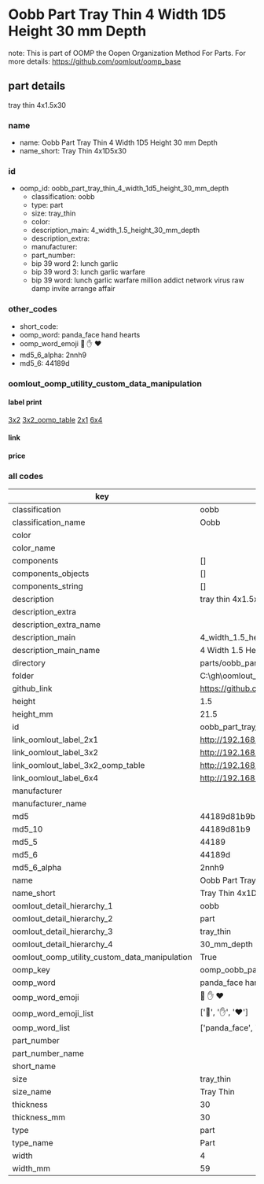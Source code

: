 # Oobb Part Tray Thin 4 Width 1D5 Height 30 mm Depth  

note: This is part of OOMP the Oopen Organization Method For Parts. For more details: https://github.com/oomlout/oomp_base

##  part details
  



tray thin 4x1.5x30



### name
* name: Oobb Part Tray Thin 4 Width 1D5 Height 30 mm Depth
* name_short: Tray Thin 4x1D5x30 
### id
* oomp_id: oobb_part_tray_thin_4_width_1d5_height_30_mm_depth
  * classification: oobb
  * type: part
  * size: tray_thin
  * color: 
  * description_main: 4_width_1.5_height_30_mm_depth
  * description_extra: 
  * manufacturer: 
  * part_number: 
  * bip 39 word 2: lunch garlic
  * bip 39 word 3: lunch garlic warfare
  * bip 39 word: lunch garlic warfare million addict network virus raw damp invite arrange affair

### other_codes
* short_code: 
* oomp_word: panda_face hand hearts
* oomp_word_emoji :panda_face: :hand: :hearts:
* md5_6_alpha: 2nnh9
* md5_6: 44189d






### oomlout_oomp_utility_custom_data_manipulation
#### label print
[3x2](http://192.168.1.245:1112/?label=oomp%202nnh9)
[3x2_oomp_table](http://192.168.1.108:1112/?label=oomp%202nnh9)
[2x1](http://192.168.1.242:1112/?label=oomp%202nnh9)
[6x4](http://192.168.1.55:1112/?label=oomp%202nnh9)    

#### link

                              

#### price







### all codes 
| key | value |  
| --- | --- |  
| classification | oobb |  
| classification_name | Oobb |  
| color |  |  
| color_name |  |  
| components | [] |  
| components_objects | [] |  
| components_string | [] |  
| description | tray thin 4x1.5x30 |  
| description_extra |  |  
| description_extra_name |  |  
| description_main | 4_width_1.5_height_30_mm_depth |  
| description_main_name | 4 Width 1.5 Height 30 mm Depth |  
| directory | parts/oobb_part_tray_thin_4_width_1d5_height_30_mm_depth |  
| folder | C:\gh\oomlout_oobb_version_4_generated_parts\parts\oobb_part_tray_thin_4_width_1d5_height_30_mm_depth |  
| github_link | https://github.com/oomlout/oomlout_oomp_part_src/tree/main/parts/oobb_part_tray_thin_4_width_1d5_height_30_mm_depth |  
| height | 1.5 |  
| height_mm | 21.5 |  
| id | oobb_part_tray_thin_4_width_1d5_height_30_mm_depth |  
| link_oomlout_label_2x1 | http://192.168.1.242:1112/?label=oomp%202nnh9 |  
| link_oomlout_label_3x2 | http://192.168.1.245:1112/?label=oomp%202nnh9 |  
| link_oomlout_label_3x2_oomp_table | http://192.168.1.108:1112/?label=oomp%202nnh9 |  
| link_oomlout_label_6x4 | http://192.168.1.55:1112/?label=oomp%202nnh9 |  
| manufacturer |  |  
| manufacturer_name |  |  
| md5 | 44189d81b9b29e925301a8cbee17f429 |  
| md5_10 | 44189d81b9 |  
| md5_5 | 44189 |  
| md5_6 | 44189d |  
| md5_6_alpha | 2nnh9 |  
| name | Oobb Part Tray Thin 4 Width 1D5 Height 30 mm Depth |  
| name_short | Tray Thin 4x1D5x30  |  
| oomlout_detail_hierarchy_1 | oobb |  
| oomlout_detail_hierarchy_2 | part |  
| oomlout_detail_hierarchy_3 | tray_thin |  
| oomlout_detail_hierarchy_4 | 30_mm_depth |  
| oomlout_oomp_utility_custom_data_manipulation | True |  
| oomp_key | oomp_oobb_part_tray_thin_4_width_1d5_height_30_mm_depth |  
| oomp_word | panda_face hand hearts |  
| oomp_word_emoji | :panda_face: :hand: :hearts: |  
| oomp_word_emoji_list | [':panda_face:', ':hand:', ':hearts:'] |  
| oomp_word_list | ['panda_face', 'hand', 'hearts'] |  
| part_number |  |  
| part_number_name |  |  
| short_name |  |  
| size | tray_thin |  
| size_name | Tray Thin |  
| thickness | 30 |  
| thickness_mm | 30 |  
| type | part |  
| type_name | Part |  
| width | 4 |  
| width_mm | 59 |  
